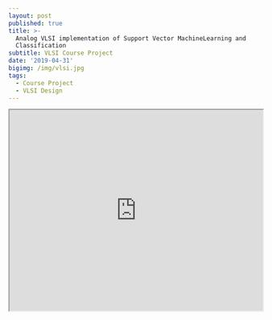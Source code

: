 ```yaml
---
layout: post
published: true
title: >-
  Analog VLSI implementation of Support Vector MachineLearning and
  Classification
subtitle: VLSI Course Project
date: '2019-04-31'
bigimg: /img/vlsi.jpg
tags:
  - Course Project
  - VLSI Design
---
```

<iframe src="http://agastyaseth.tech/Documents/VLSI_project.pdf" width="100%" height="400"></iframe>
